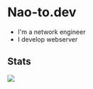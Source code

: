 # Nao-to.dev
- I'm a network engineer
- I develop webserver
## Stats
![](https://github-readme-stats.vercel.app/api?username=Naotodev&show_icons=true&theme=dracula)
